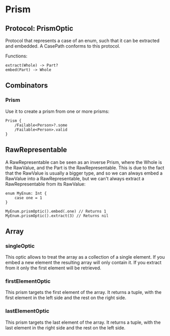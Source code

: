 # Prism

## Protocol: PrismOptic

Protocol that represents a case of an enum, such that it can be extracted and embedded. A CasePath conforms to this protocol.

Functions:

```
extract(Whole) -> Part?
embed(Part) -> Whole
```

## Combinators

### Prism

Use it to create a prism from one or more prisms:

```
Prism {
	/Failable<Person>?.some
	/Failable<Person>.valid
}
```

## RawRepresentable

A RawRepresentable can be seen as an inverse Prism, where the Whole is the RawValue, and the Part is the RawRepresentable. This is due to the fact that the RawValue is usually a bigger type, and so we can always embed a RawValue into a RawRepresentable, but we can't always extract a RawRepresentable from its RawValue:

```
enum MyEnum: Int {
	case one = 1
}

MyEnum.prismOptic().embed(.one) // Returns 1
MyEnum.prismOptic().extract(3) // Returns nil

```

## Array

### singleOptic

This optic allows to treat the array as a collection of a single element. If you embed a new element the resulting array will only contain it. If you extract from it only the first element will be retrieved.

### firstElementOptic

This prism targets the first element of the array. It returns a tuple, with the first element in the left side and the rest on the right side.

### lastElementOptic

This prism targets the last element of the array. It returns a tuple, with the last element in the right side and the rest on the left side.
